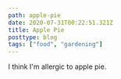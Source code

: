 ```yaml
---
path: apple-pie
date: 2020-07-31T00:22:51.321Z
title: Apple Pie
posttype: blog
tags: ["food", "gardening"]
---
```

I think I'm allergic to apple pie.